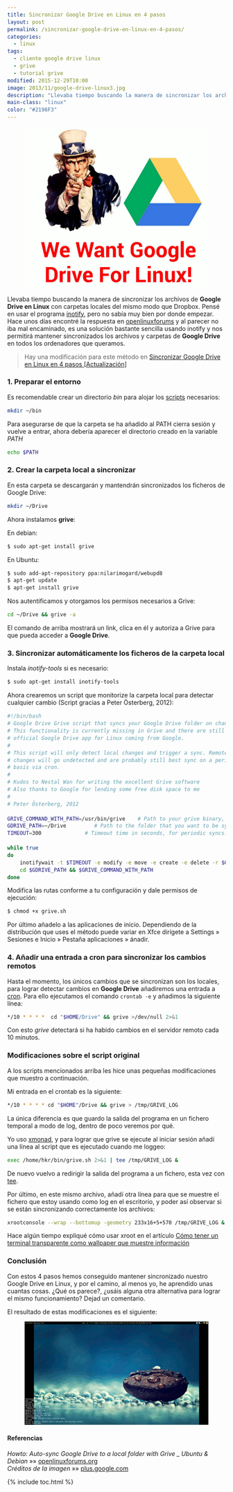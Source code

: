 ```yaml
---
title: Sincronizar Google Drive en Linux en 4 pasos
layout: post
permalink: /sincronizar-google-drive-en-linux-en-4-pasos/
categories:
  - linux
tags:
  - cliente google drive linux
  - grive
  - tutorial grive
modified: 2015-12-29T10:00
image: 2013/11/google-drive-linux3.jpg
description: "Llevaba tiempo buscando la manera de sincronizar los archivos de Google Drive en Linux con carpetas locales del mismo modo que Dropbox. Pensé en usar el programa inotify, pero no sabía muy bien por donde empezar. Hace unos días encontré la respuesta en openlinuxforums y al parecer no iba mal encaminado, es una solución bastante sencilla usando inotify y nos permitirá mantener sincronizados los archivos y carpetas de Google Drive en todos los ordenadores que queramos."
main-class: "linux"
color: "#2196F3"
---
```


<figure>
  <a href="/assets/img/2013/11/google-drive-linux3.jpg"><img src="/assets/img/2013/11/google-drive-linux3.jpg" title="{{ page.title }}" alt="{{ page.title }}" /></a>
</figure>

Llevaba tiempo buscando la manera de sincronizar los archivos de **Google Drive en Linux** con carpetas locales del mismo modo que Dropbox. Pensé en usar el programa [inotify][1], pero no sabía muy bien por donde empezar. Hace unos días encontré la respuesta en <a href="https://openlinuxforums.org" title="Foro linux" target="_blank">openlinuxforums</a> y al parecer no iba mal encaminado, es una solución bastante sencilla usando inotify y nos permitirá mantener sincronizados los archivos y carpetas de **Google Drive** en todos los ordenadores que queramos.

> Hay una modificación para este método en <a href="/sincronizar-google-drive-en-linux-en-4-pasos-actualizacion/" title="Sincronizar Google Drive en Linux en 4 pasos [Actualización]">Sincronizar Google Drive en Linux en 4 pasos [Actualización]</a>

<!--ad-->

### 1. Preparar el entorno

Es recomendable crear un directorio *bin* para alojar los [scripts][2] necesarios:

```bash
mkdir ~/bin

```

Para asegurarse de que la carpeta se ha añadido al PATH cierra sesión y vuelve a entrar, ahora debería aparecer el directorio creado en la variable *PATH*

```bash
echo $PATH

```

### 2. Crear la carpeta local a sincronizar

En esta carpeta se descargarán y mantendrán sincronizados los ficheros de Google Drive:

```bash
mkdir ~/Drive

```

Ahora instalamos **grive**:

En debian:

```bash
$ sudo apt-get install grive

```

En Ubuntu:

```bash
$ sudo add-apt-repository ppa:nilarimogard/webupd8
$ apt-get update
$ apt-get install grive

```

Nos autentificamos y otorgamos los permisos necesarios a Grive:

```bash
cd ~/Drive && grive -a

```

El comando de arriba mostrará un link, clica en él y autoriza a Grive para que pueda acceder a **Google Drive**.

### 3. Sincronizar automáticamente los ficheros de la carpeta local

Instala *inotify-tools* si es necesario:

```bash
$ sudo apt-get install inotify-tools

```

Ahora crearemos un script que monitorize la carpeta local para detectar cualquier cambio (Script gracias a Peter Österberg, 2012):

```bash
#!/bin/bash
# Google Drive Grive script that syncs your Google Drive folder on change
# This functionality is currently missing in Grive and there are still no
# official Google Drive app for Linux coming from Google.
#
# This script will only detect local changes and trigger a sync. Remote
# changes will go undetected and are probably still best sync on a periodic
# basis via cron.
#
# Kudos to Nestal Wan for writing the excellent Grive software
# Also thanks to Google for lending some free disk space to me
#
# Peter Österberg, 2012

GRIVE_COMMAND_WITH_PATH=/usr/bin/grive    # Path to your grive binary, change to match your system
GDRIVE_PATH=~/Drive         # Path to the folder that you want to be synced
TIMEOUT=300              # Timeout time in seconds, for periodic syncs. Nicely pointed out by ivanmacx

while true
do
    inotifywait -t $TIMEOUT -e modify -e move -e create -e delete -r $GDRIVE_PATH
    cd $GDRIVE_PATH && $GRIVE_COMMAND_WITH_PATH
done

```

Modifica las rutas conforme a tu configuración y dale permisos de ejecución:

```bash
$ chmod +x grive.sh

```

Por último añadelo a las aplicaciones de inicio. Dependiendo de la distribución que uses el método puede variar en Xfce dirígete a Settings » Sesiones e Inicio » Pestaña aplicaciones » ánadir.

### 4. Añadir una entrada a cron para sincronizar los cambios remotos

Hasta el momento, los únicos cambios que se sincronizan son los locales, para lograr detectar cambios en **Google Drive** añadiremos una entrada a [cron][3]. Para ello ejecutamos el comando `crontab -e` y añadimos la siguiente línea:

```bash
*/10 * * * *  cd "$HOME/Drive" && grive >/dev/null 2>&1

```

Con esto *grive* detectará si ha habido cambios en el servidor remoto cada 10 minutos.

### Modificaciones sobre el script original

A los scripts mencionados arriba les hice unas pequeñas modificaciones que muestro a continuación.

Mi entrada en el crontab es la siguiente:

```bash
*/10 * * * * cd "$HOME"/Drive && grive > /tmp/GRIVE_LOG

```

La única diferencia es que guardo la salida del programa en un fichero temporal a modo de log, dentro de poco veremos por qué.

Yo uso [xmonad][3], y para lograr que grive se ejecute al iniciar sesión añadí una línea al script que es ejecutado cuando me loggeo:

```bash
exec /home/hkr/bin/grive.sh 2>&1 | tee /tmp/GRIVE_LOG &

```

De nuevo vuelvo a redirigir la salida del programa a un fichero, esta vez con [tee][4].

Por último, en este mismo archivo, añadí otra línea para que se muestre el fichero que estoy usando como log en el escritorio, y poder así observar si se están sincronizando correctamente los archivos:

```bash
xrootconsole --wrap --bottomup -geometry 233x16+5+570 /tmp/GRIVE_LOG &

```

Hace algún tiempo expliqué cómo usar xroot en el artículo [Cómo tener un terminal transparente como wallpaper que muestre información][5]

### Conclusión

Con estos 4 pasos hemos conseguido mantener sincronizado nuestro Google Drive en Linux, y por el camino, al menos yo, he aprendido unas cuantas cosas. ¿Qué os parece?, ¿usáis alguna otra alternativa para lograr el mismo funcionamiento? Dejad un comentario.

El resultado de estas modificaciones es el siguiente:

<figure>
  <a href="/assets/img/2013/11/Sincronizar-Google-Drive-en-Linux-en-4-pasos.png"><img src="/assets/img/2013/11/Sincronizar-Google-Drive-en-Linux-en-4-pasos.png" title="{{ page.title }}" alt="{{ page.title }}" /></a>
</figure>

#### Referencias

*Howto: Auto-sync Google Drive to a local folder with Grive _ Ubuntu & Debian* »» <a href="https://openlinuxforums.org/index.php?topic=3144.0" target="_blank">openlinuxforums.org</a>  
*Créditos de la imagen* »» <a href="https://plus.google.com/+MuktwareMagazine/posts/ZPN9MxuV7VR" target="_blank">plus.google.com</a>

[1]: https://elbauldelprogramador.com/ejecutar-un-script-al-modificar-un-fichero-con-inotify/ "Ejecutar un script al modificar un fichero con inotify"
[2]: https://elbauldelprogramador.com/
[3]: /configurar-xmonad-con-trayer-y-fondo-de-pantalla-aleatorio/ "Configurar xmonad con trayer y fondo de pantalla aleatorio"
[4]: https://elbauldelprogramador.com/buscar-archivos-con-locate-mediante-expresiones-regulares-complejas/ "Buscar archivos con locate mediante expresiones regulares"
[5]: /como-tener-un-terminal-transparente-como-wallpaper-que-muestre-informacion/ "Cómo tener un terminal transparente como wallpaper que muestre información"

{% include toc.html %}
